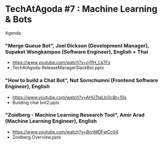 # TechAtAgoda #7 : Machine Learning & Bots

Agenda

### "Merge Queue Bot", Joel Dickson (Development Manager), Supaket Wongkampoo (Software Engineer), English + Thai
- https://www.youtube.com/watch?v=cj1fH_Lk7Fs
- TechAtAgoda-ReleaseManagerSlackBot.pptx

### "How to build a Chat Bot", Nut Sornchumni (Frontend Software Engineer), English
- https://www.youtube.com/watch?v=AHUTtaLIc0c&t=10s
- Building chat bot2.pptx

### "Zoidberg - Machine Learning Research Tool", Amir Arad (Machine Learning Engineer), English
- https://www.youtube.com/watch?v=BcnMDFwCc04
- Zoidberg Overview.pptx
